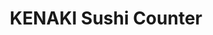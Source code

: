 ---
layout: place
title: "KENAKI Sushi Counter"
permalink: /maryland/gaithersburg/kenaki-sushi-counter.html
stateAbbr: MD
stateName: Maryland
cityName: Gaithersburg
seo:
  name: "KENAKI Sushi Counter"
  type: Restaurant
  links: https://www.kenakisushi.com/
description: "KENAKI Sushi Counter serves delicious sushi in Gaithersburg, Maryland. Try fresh Japanese dishes for a great dining experience. Available for takeout, delivery, lunch, and dinner."
place_id: ChIJHSzJWaMttokR1XC7LUxFYfM
photos:
  - name: >-
      places/ChIJHSzJWaMttokR1XC7LUxFYfM/photos/AeeoHcK-tJBP5cKvIGVsYFpNb4nErcVAL0mdzyEMu2CRjzfhz7OW6CmjXm2N9f9V3AXOEtpUV9Wg6amFU_xLTDSKMoOPRuGFj5ai0a5VX7oCUEE_3kTGgLARiUAiJySZipiREQvUTsA7M96A3rT1Fin3-K3MAc7dZUdTbtSrdyVwqgYVeb2DbQ156Yg0UkqawNcSKoFZSpk1qFd1ngSKKONOFxpHIzGCHeZwjdYs08Gz_-dbr-H0GzXiI_NudpS8XN9mPLpCPgOfqR6skLiL8amoV47ncUfCfpfeuwUFstZu3yDL3g
    widthPx: 960
    heightPx: 958
    authorAttributions:
      - displayName: KENAKI Sushi Counter
        uri: https://maps.google.com/maps/contrib/104185945579756942824
        photoUri: >-
          https://lh3.googleusercontent.com/a-/ALV-UjX9ZTpho0R1NB4-YtDjxD4ggcZceW9PWhheQfXvqPM9SU7kkUM=s100-p-k-no-mo
    flagContentUri: >-
      https://www.google.com/local/imagery/report/?cb_client=maps_api_places.places_api&image_key=!1e10!2sAF1QipNKkQSmlWmilpg4bJtmlx5WwHryWNVT5StUECvt&hl=en-US
    googleMapsUri: >-
      https://www.google.com/maps/place//data=!3m4!1e2!3m2!1sAF1QipNKkQSmlWmilpg4bJtmlx5WwHryWNVT5StUECvt!2e10!4m2!3m1!1s0x89b62da359c92c1d:0xf361454c2dbb70d5
  - name: >-
      places/ChIJHSzJWaMttokR1XC7LUxFYfM/photos/AeeoHcJhl82PkpwUAKZnCU69cy6YHQP5X2MZw6pnOH7jLPhFsaSJTt2wo6xJvwdqXSruuCiSYrpbN6AdfHDEv5EtqJx0lOlXEen448sps4Zo2GlS-uB6mzgwzFXIZRRk25tWkFUQjWYU1E_y1md4GI58IuoLw6QkIByhHunZqQnBs4L1PcAXn_CzWYDRrzvK2bh45BT4veoIRl56aMtgPRTMeMICtvNqJqKbxpshq6Feg6oF5eTR0wUg9SRU20gXcIdAJ6O3Cp97ZjkP9_mZqIhqevMZM6vipmA7zaVcuk2tDHG_Gw
    widthPx: 778
    heightPx: 960
    authorAttributions:
      - displayName: KENAKI Sushi Counter
        uri: https://maps.google.com/maps/contrib/104185945579756942824
        photoUri: >-
          https://lh3.googleusercontent.com/a-/ALV-UjX9ZTpho0R1NB4-YtDjxD4ggcZceW9PWhheQfXvqPM9SU7kkUM=s100-p-k-no-mo
    flagContentUri: >-
      https://www.google.com/local/imagery/report/?cb_client=maps_api_places.places_api&image_key=!1e10!2sAF1QipMp5u8xTLZmq-Ha2KqfO5PhbPiuN87a2RgAkl63&hl=en-US
    googleMapsUri: >-
      https://www.google.com/maps/place//data=!3m4!1e2!3m2!1sAF1QipMp5u8xTLZmq-Ha2KqfO5PhbPiuN87a2RgAkl63!2e10!4m2!3m1!1s0x89b62da359c92c1d:0xf361454c2dbb70d5
  - name: >-
      places/ChIJHSzJWaMttokR1XC7LUxFYfM/photos/AeeoHcI8dBCClp6p6jj_C7L-B1PMbY_AzpTU7AevGRjsdMsQjhJ9yQdZFzhe9zAYUW5QUd2vW3VpOzox0peSgS4djnYloImdAQSzwq1Be2NtAbDWwx7joa2KDYDL-rpYC4AHNN06BZc0CwEiGH9rf5fnU-h7FeJxfZYkMngjmj_09FqPgSvs_9PnjgOdg7wTfH7hs4d2NFyr1XkXT-wDF3S6juhwVAaWp1HYfS3EOzz3OK6-aQvv4aXb0mRLuRtHinbzARiMFjvOBmnTGGn6Pcr8-sA3AeSYqypdbCBrALu5QMudhDnU0O-HYFk7Ke-LwcCnw3rqywlDo08XAZj-UiA7wwSxArltaBj5WxtW6OnmvdRHJ5uv9829VKmdiXmV_FjaCYbbRq8qLQ8Ixz-3YN-d8z6FIzXBMIxRGaK7TI79yJjE5_FxmyvyDE9ivqPso4Ge
    widthPx: 3000
    heightPx: 4000
    authorAttributions:
      - displayName: Felipe Nogueira (PePeTD)
        uri: https://maps.google.com/maps/contrib/116619397333610122236
        photoUri: >-
          https://lh3.googleusercontent.com/a-/ALV-UjUZCpsxAe8Ym-FLpijxhUSAe4SecFzl8gYpvigT4XbUvpAeg780=s100-p-k-no-mo
    flagContentUri: >-
      https://www.google.com/local/imagery/report/?cb_client=maps_api_places.places_api&image_key=!1e10!2sCIABIhADycKzcQltgGfoIKkAAexV&hl=en-US
    googleMapsUri: >-
      https://www.google.com/maps/place//data=!3m4!1e2!3m2!1sCIABIhADycKzcQltgGfoIKkAAexV!2e10!4m2!3m1!1s0x89b62da359c92c1d:0xf361454c2dbb70d5
  - name: >-
      places/ChIJHSzJWaMttokR1XC7LUxFYfM/photos/AeeoHcIhF52f9U9CLumURhTeQ0y2pip7TwOm63-pLZt2mDouORTJauJ2lPKOIES0b7BtV4LTEdYEJ2kwE-8EVimTwep3laHCLo0vhFTQTW1Yr2eZh-7-Y7UgQCniO4nc8-ZDD_8R9Jw-dQu0wBcHWRrabzgP8T_7vgo9279EGcAlusvc-E3n5EdK0sM9P917l8LUYbsBTfo8F_4xloXb-4Zb08OERt18CNczmYgXciB2UiwV0-hNvgZNArmkBveEuqdJtTYWF_j_zShRyAONwVkpF8chRdVHQyfGSEmnmRB-Tx9axg
    widthPx: 2048
    heightPx: 1534
    authorAttributions:
      - displayName: KENAKI Sushi Counter
        uri: https://maps.google.com/maps/contrib/104185945579756942824
        photoUri: >-
          https://lh3.googleusercontent.com/a-/ALV-UjX9ZTpho0R1NB4-YtDjxD4ggcZceW9PWhheQfXvqPM9SU7kkUM=s100-p-k-no-mo
    flagContentUri: >-
      https://www.google.com/local/imagery/report/?cb_client=maps_api_places.places_api&image_key=!1e10!2sAF1QipPd80AcypoUYGHrvbA5SsZKVytl1n41ksH3Z3-j&hl=en-US
    googleMapsUri: >-
      https://www.google.com/maps/place//data=!3m4!1e2!3m2!1sAF1QipPd80AcypoUYGHrvbA5SsZKVytl1n41ksH3Z3-j!2e10!4m2!3m1!1s0x89b62da359c92c1d:0xf361454c2dbb70d5
  - name: >-
      places/ChIJHSzJWaMttokR1XC7LUxFYfM/photos/AeeoHcJ2MJbsZA5QvCCKSW4sKdl64Ij_xowAGsBsOTsCmRtxl55tLN7m9z2AxkSgvtTcWDH7Nkp6leVigMfXHiUcfzEuW-3f8lb1PXjpouY1Fj2NXV1EV4__Umvu7Rdsu9KxbnoRy8U7wFtav1QJWoRL9RawNsdkDcEpsxlSbNV7NKiFIGkJ395u3ePUCFlUbB-E_IvuMv0jvF9_kact8FEtR-pm-o9910OrGQ8A6BMyPxRZzpEW-_i33cnElW5cCPRAJLZLYg0V5Int0xmLG0D4NuTmnHf3tjYKX9D45gQFqlKr6l2QwuIgkgk82uQUiL7VlRqiDcJxEnNrYGmoUlxokOkSPwcWeHf-3ZYaHHFdABk-wnmdqgnFAFtKPrKB-5Hbb4clEzkwXVQF2PiSWNFWUD3eIEB8iPxFEsIHw7ICnw3sRdU0
    widthPx: 2992
    heightPx: 2992
    authorAttributions:
      - displayName: Martin Lotz III
        uri: https://maps.google.com/maps/contrib/107378436999388102302
        photoUri: >-
          https://lh3.googleusercontent.com/a-/ALV-UjWGVQxNPIHbT4kHPr20w_uzVPq1BsOEuIdazLHy-8faKVy_C_8p_A=s100-p-k-no-mo
    flagContentUri: >-
      https://www.google.com/local/imagery/report/?cb_client=maps_api_places.places_api&image_key=!1e10!2sCIHM0ogKEICAgIC_2NKpvgE&hl=en-US
    googleMapsUri: >-
      https://www.google.com/maps/place//data=!3m4!1e2!3m2!1sCIHM0ogKEICAgIC_2NKpvgE!2e10!4m2!3m1!1s0x89b62da359c92c1d:0xf361454c2dbb70d5
  - name: >-
      places/ChIJHSzJWaMttokR1XC7LUxFYfM/photos/AeeoHcI0BIFdobruqmaH-9wbMSYG0L_gJP6QV3D8W50Fn02GNv5Up9hxHtpkK_X7C60x2ViKVzwZ0Xt0ZgF4l6-OrUxkHbzX83Ekf-4zO38vkAWOb9WITVseCbUcqCVXMUjnKGNhBCZ3ewtuB1GKpBcAjQGP7kQHZZuNwTXs40y4CeHJAYG5KJF8aTa36eibGgJr6wAGUAWUX7IB_R6uvc8sdfHqr6-tNk2otLVLA4QIe_JCDk67cndxtyN04saZdYW6ywaGkz24l12UB1r_MLASWKOX1hyG4_1D3SD4ip-jG77EJ3s_GMD5SNtqZDCciIqtwHoR8qdLz9f8KD5Z5kCqAlmYmVjmSDVsyI4PLRGyuUu6WW3e5FfSEDN_hIqfaXUrTYtzy25VQVIL9O-kUPaIXQCU8yScxJrNsXlokfrV5bAx2Q
    widthPx: 4000
    heightPx: 1800
    authorAttributions:
      - displayName: Monkeyboi Reviews
        uri: https://maps.google.com/maps/contrib/109990028714752094882
        photoUri: >-
          https://lh3.googleusercontent.com/a-/ALV-UjUDp3JWxqLixYyyPKgBmAsa5wgLm3MVFKm5lJnCYnZWz7PbYiYU=s100-p-k-no-mo
    flagContentUri: >-
      https://www.google.com/local/imagery/report/?cb_client=maps_api_places.places_api&image_key=!1e10!2sCIHM0ogKEICAgICl3qbjfw&hl=en-US
    googleMapsUri: >-
      https://www.google.com/maps/place//data=!3m4!1e2!3m2!1sCIHM0ogKEICAgICl3qbjfw!2e10!4m2!3m1!1s0x89b62da359c92c1d:0xf361454c2dbb70d5
  - name: >-
      places/ChIJHSzJWaMttokR1XC7LUxFYfM/photos/AeeoHcLhbQ2mYwbmd_o8CLBLqh8PhlmiRMovJ-uYsfmG5WQv3hm68g_LeBNWHZEIPdvLVpxJgSvD9T3Ym8epnCaX4fE_ocWocX4rXvQ6MC9O6uZbJ6gdmGHJ_myKsimo1j8sLK-AWS77dWM_ImIslMgZ3uuKiUT2hTvRRB25khb7EAStwaRFB7W9v8w4YhSpLLkwM7EbK44k-cqoQH6ZFGixOFjy0Feh5ZgzAlFdjLmXQWi6FS-gpVSiOn-kcOCKM2BHAExq7o4bV0u7pIqLGYQ3XFOK7lwwzjz_4jHz_j6QirY1W4_wGXcAxSwvHYG-n0scH_A99uH8MrnygHj-raDxtxHfBiwtmv1zeauC3UKAhF92KpnMTi3NYVyuU70rmBDFYcBGukNo73Vu5j_Ro2K4M-qgYPyzgQwRzToY6vAw6TGLLw
    widthPx: 3600
    heightPx: 4800
    authorAttributions:
      - displayName: Tiffany A. Yeh
        uri: https://maps.google.com/maps/contrib/111575929900108693417
        photoUri: >-
          https://lh3.googleusercontent.com/a-/ALV-UjWRgLyLuwKsAGCvYTEalz0_msx_OlqFBDftVx3qiG8-oeivMJ4h=s100-p-k-no-mo
    flagContentUri: >-
      https://www.google.com/local/imagery/report/?cb_client=maps_api_places.places_api&image_key=!1e10!2sCIHM0ogKEICAgICD6OqlaQ&hl=en-US
    googleMapsUri: >-
      https://www.google.com/maps/place//data=!3m4!1e2!3m2!1sCIHM0ogKEICAgICD6OqlaQ!2e10!4m2!3m1!1s0x89b62da359c92c1d:0xf361454c2dbb70d5
  - name: >-
      places/ChIJHSzJWaMttokR1XC7LUxFYfM/photos/AeeoHcJyOgciKVEBSDX2d96qCnvVQxFmzHR-WGh4MTr0QgQe0R1MEpucIDLXCGMm9UwGC-Ov-JWbGbBEnDgVBX0mohe4r6jNQU3SXOf5BWv92wC3Ls_HU6MkC951XD27L5fg5CR7753kYNIoxJyWm-cfW-E_RLut_vwFUf8Vp8PgsOlVzM_TnpZpqGMhV_w-65tHfnhnba4JQFZdImVWq0ZFBXF_KqwW6YhM78XENCBfwjDThYcD6Im6AbnggC6JYZla6WwJ8qMZuxQ5uraP6g_RcQSDqsti4t4cAf-13WS7UPn6IOWGfgimFNQBU47lNEYw0rgqeseP-w4tb1eT6Aojjyep1FAhBBpoi0_dykJKG16-gJF07Q7NWxlOgN-5sWrzsi89rUOEUgDeHc8dxQlz-zJ4A9EqGgfVM-HsXvM-k304uQ
    widthPx: 3600
    heightPx: 4800
    authorAttributions:
      - displayName: Chitra G C
        uri: https://maps.google.com/maps/contrib/118061684318186474966
        photoUri: >-
          https://lh3.googleusercontent.com/a/ACg8ocI0Jca1EtiFBFfOFKSgBySINQn9M9xGyoE7jyRFjvTtYtSNuBQ=s100-p-k-no-mo
    flagContentUri: >-
      https://www.google.com/local/imagery/report/?cb_client=maps_api_places.places_api&image_key=!1e10!2sCIHM0ogKEICAgIDP_5aVTw&hl=en-US
    googleMapsUri: >-
      https://www.google.com/maps/place//data=!3m4!1e2!3m2!1sCIHM0ogKEICAgIDP_5aVTw!2e10!4m2!3m1!1s0x89b62da359c92c1d:0xf361454c2dbb70d5
  - name: >-
      places/ChIJHSzJWaMttokR1XC7LUxFYfM/photos/AeeoHcJKOpFp4QtpH24StcrpfhcZNPJKIo4VbcbDNszQBjL2rhVWO9U6wDeqBLsHX7KsKhKH7K3DTYkDv1I4wjl48ljSt77MaXMSkxK3bU_A-C8WCYy81LapGVcrjoxwThqttx0KUDRD04pI0L-CkDa07wysfMyuyV0WJtN_uBr4HrtKvkuyx7tMttnZT6Lfd30F-Ij2r56B7sv8tPYx71fACjDOtsPM4-NyvGHN1kyWSyekkbzAxX0VmFFwDol0bA2CaJoEYt3LgsxUfnNzENHz-eiRh2i-f6xvXI0sndjjGiGByx1xGBERsnWA2Q4eOFn9sL51gDRs5vEEC3m4rEweS-3BijHAEs15MkOUXZNWpk6_Mpcbzj7M00WojEahZyinCFPRskEfnmKi7ZbdiSR8lejyq47RxnNstv5CGO_YrQjavwuW
    widthPx: 3024
    heightPx: 4032
    authorAttributions:
      - displayName: Regina E. Zappi
        uri: https://maps.google.com/maps/contrib/100251534613602303893
        photoUri: >-
          https://lh3.googleusercontent.com/a-/ALV-UjWFJc93p9Is7RHiBVFP_7CPMa0p7UrcysoJwTY_ZzAPMcedCu2F=s100-p-k-no-mo
    flagContentUri: >-
      https://www.google.com/local/imagery/report/?cb_client=maps_api_places.places_api&image_key=!1e10!2sCIHM0ogKEICAgIDf-qDqkgE&hl=en-US
    googleMapsUri: >-
      https://www.google.com/maps/place//data=!3m4!1e2!3m2!1sCIHM0ogKEICAgIDf-qDqkgE!2e10!4m2!3m1!1s0x89b62da359c92c1d:0xf361454c2dbb70d5
  - name: >-
      places/ChIJHSzJWaMttokR1XC7LUxFYfM/photos/AeeoHcIcYYAczwypJxF4WxtQaymM_E49KjZrOLsnlZt8ew5AA8LECnSf2BYKKysVCq89C1vIAMh_LnoImaHiOyIMSv-bgCIc6x6uAA7IVOPBfV-77wCvYPK3qZ8nRpylCp_OzmJyCqUMNj-U_VIaziAjy40-Lw8pXpxB4mgO6hE2DZyiVv5_85F2jqbFI4-xbaYrViqTTHYNZjtfkbreHbXIfzmqvDtA3oGpUkQtQ5_ARKNXgCCzSdI9oTrqA96K2dsOcb6rcHc82ft0EO4MPOBDbwArzNXdLC-YdNrvaWjFQzRAkInHKSOdeSpTYltIHdJVbk6qJRnnNXh3yohVKDrDImPU4YSyHaW6FGvyIXOzq795ikig1Oi9L2BrQQrbuyxiSCswfRTL_RSTaAObzcWnv5uzvSCwiEHUc-8eQ3gsIqyxeA
    widthPx: 3024
    heightPx: 3024
    authorAttributions:
      - displayName: Andrew Abraham
        uri: https://maps.google.com/maps/contrib/100032890573730476300
        photoUri: >-
          https://lh3.googleusercontent.com/a-/ALV-UjWXrhZ0DnykR_Iksp78WK6PQlYpOmpS8Q8yFoF5cCuQGA6vc2sNLQ=s100-p-k-no-mo
    flagContentUri: >-
      https://www.google.com/local/imagery/report/?cb_client=maps_api_places.places_api&image_key=!1e10!2sCIHM0ogKEICAgICj5pXyUg&hl=en-US
    googleMapsUri: >-
      https://www.google.com/maps/place//data=!3m4!1e2!3m2!1sCIHM0ogKEICAgICj5pXyUg!2e10!4m2!3m1!1s0x89b62da359c92c1d:0xf361454c2dbb70d5
address: 706 Center Point Way, Gaithersburg, MD 20878, USA
street: 706 Center Point Way
city: Gaithersburg
state: MD
zip: '20878'
country: USA
neighborhood: Kentlands
latitude: '39.122101'
longitude: '-77.235303'
accessibility_options:
  wheelchairAccessibleParking: true
  wheelchairAccessibleEntrance: true
  wheelchairAccessibleRestroom: true
  wheelchairAccessibleSeating: true
business_status: OPERATIONAL
name: KENAKI Sushi Counter
google_maps_links:
  directionsUri: >-
    https://www.google.com/maps/dir//''/data=!4m7!4m6!1m1!4e2!1m2!1m1!1s0x89b62da359c92c1d:0xf361454c2dbb70d5!3e0
  placeUri: https://maps.google.com/?cid=17537374617444511957
  writeAReviewUri: >-
    https://www.google.com/maps/place//data=!4m3!3m2!1s0x89b62da359c92c1d:0xf361454c2dbb70d5!12e1
  reviewsUri: >-
    https://www.google.com/maps/place//data=!4m4!3m3!1s0x89b62da359c92c1d:0xf361454c2dbb70d5!9m1!1b1
  photosUri: >-
    https://www.google.com/maps/place//data=!4m3!3m2!1s0x89b62da359c92c1d:0xf361454c2dbb70d5!10e5
primary_type: Sushi Restaurant
opening_hours:
  regular: null
  current: null
secondary_opening_hours:
  regular:
    weekdayDescriptions: null
    type: null
  current:
    weekdayDescriptions: null
    type: null
phone: (240) 224-7189
price_level: null
price_range: $20 &ndash; $30
rating: '4.5'
rating_count: 0
website: https://www.kenakisushi.com/
reviews:
  - name: >-
      places/ChIJHSzJWaMttokR1XC7LUxFYfM/reviews/ChdDSUhNMG9nS0VJQ0FnTURRNTViSG93RRAB
    relativePublishTimeDescription: 4 weeks ago
    rating: 5
    text:
      text: >-
        For us this was a great find.  It's the best sushi joint I've visited in
        Montgomery County yet.  The Chef's Choice sashimi sampler is a must have
        item.  The waitress gave really good recommendations, among which the
        White Tiger sushi roll was my favorite.  Portions are generous.  Flavors
        were satisfying - yes, each sushi roll had a distinctive and great
        taste, not something most sushi places can say.  You can tell they have
        real sushi chefs working with real ingredients in the kitchen.


        Small foot print but tastefully outfitted with a relaxing feel.  Last
        but not least, super clean restroom.  All in all, I can't recommend it
        highly enough, especially given one has to pay $15+ for Five Guys these
        days.
      languageCode: en
    originalText:
      text: >-
        For us this was a great find.  It's the best sushi joint I've visited in
        Montgomery County yet.  The Chef's Choice sashimi sampler is a must have
        item.  The waitress gave really good recommendations, among which the
        White Tiger sushi roll was my favorite.  Portions are generous.  Flavors
        were satisfying - yes, each sushi roll had a distinctive and great
        taste, not something most sushi places can say.  You can tell they have
        real sushi chefs working with real ingredients in the kitchen.


        Small foot print but tastefully outfitted with a relaxing feel.  Last
        but not least, super clean restroom.  All in all, I can't recommend it
        highly enough, especially given one has to pay $15+ for Five Guys these
        days.
      languageCode: en
    authorAttribution:
      displayName: Fotosapien
      uri: https://www.google.com/maps/contrib/103128032122721811402/reviews
      photoUri: >-
        https://lh3.googleusercontent.com/a/ACg8ocK4nGucQEejIO0WIrgLI3zYDZU5e-egty2mGJauw5JxlGzQkw=s128-c0x00000000-cc-rp-mo
    publishTime: '2025-03-15T00:58:29.060117Z'
    flagContentUri: >-
      https://www.google.com/local/review/rap/report?postId=ChdDSUhNMG9nS0VJQ0FnTURRNTViSG93RRAB&d=17924085&t=1
    googleMapsUri: >-
      https://www.google.com/maps/reviews/data=!4m6!14m5!1m4!2m3!1sChdDSUhNMG9nS0VJQ0FnTURRNTViSG93RRAB!2m1!1s0x89b62da359c92c1d:0xf361454c2dbb70d5
  - name: >-
      places/ChIJHSzJWaMttokR1XC7LUxFYfM/reviews/ChZDSUhNMG9nS0VJQ0FnSURvN3FMR0NREAE
    relativePublishTimeDescription: 2 weeks ago
    rating: 5
    text:
      text: >-
        Dining at this gem is always a delightful experience, consistently
        hitting the mark no matter when you visit. The welcoming and friendly
        staff ensure every meal feels special, while their sushi remains
        impeccably fresh and beautifully prepared. In particular, the Black
        Magic Roll is a standout—easily one of my favorite dishes, period.


        Conveniently nestled in the heart of Kentlands, the location offers
        ample parking, making visits stress-free. Highly recommended for both
        sushi enthusiasts and casual diners alike.
      languageCode: en
    originalText:
      text: >-
        Dining at this gem is always a delightful experience, consistently
        hitting the mark no matter when you visit. The welcoming and friendly
        staff ensure every meal feels special, while their sushi remains
        impeccably fresh and beautifully prepared. In particular, the Black
        Magic Roll is a standout—easily one of my favorite dishes, period.


        Conveniently nestled in the heart of Kentlands, the location offers
        ample parking, making visits stress-free. Highly recommended for both
        sushi enthusiasts and casual diners alike.
      languageCode: en
    authorAttribution:
      displayName: Felipe Nogueira (PePeTD)
      uri: https://www.google.com/maps/contrib/116619397333610122236/reviews
      photoUri: >-
        https://lh3.googleusercontent.com/a-/ALV-UjUZCpsxAe8Ym-FLpijxhUSAe4SecFzl8gYpvigT4XbUvpAeg780=s128-c0x00000000-cc-rp-mo-ba6
    publishTime: '2025-03-23T23:21:04.541556Z'
    flagContentUri: >-
      https://www.google.com/local/review/rap/report?postId=ChZDSUhNMG9nS0VJQ0FnSURvN3FMR0NREAE&d=17924085&t=1
    googleMapsUri: >-
      https://www.google.com/maps/reviews/data=!4m6!14m5!1m4!2m3!1sChZDSUhNMG9nS0VJQ0FnSURvN3FMR0NREAE!2m1!1s0x89b62da359c92c1d:0xf361454c2dbb70d5
  - name: >-
      places/ChIJHSzJWaMttokR1XC7LUxFYfM/reviews/ChdDSUhNMG9nS0VJQ0FnSUQ3OE1PVzZBRRAB
    relativePublishTimeDescription: 7 months ago
    rating: 5
    text:
      text: >-
        Very fresh sushi with creative maki selections and other great
        appetizers and drinks!


        There was no wait to be seated for our party of 4 during a weeknight
        evening. We got a list of monthly specials and tried some of their
        drinks and appetizers!


        I highly recommend the duroc pork belly bun (comes in an order of 1) and
        their karaage, which comes with shaved fish flakes on top as appetizers!
        Many for their specialty rolls (maki) also included eel in interesting
        combinations like with potato or plantain, so I really enjoyed trying
        those out (Kitchen Sink or Donkey Kong maki). We also tried out their
        seasonal special croissant pudding with matcha and blueberry.


        I happily enjoyed all the food we ordered and I look forward to going
        track to Kenaki again in the near future! 😋
      languageCode: en
    originalText:
      text: >-
        Very fresh sushi with creative maki selections and other great
        appetizers and drinks!


        There was no wait to be seated for our party of 4 during a weeknight
        evening. We got a list of monthly specials and tried some of their
        drinks and appetizers!


        I highly recommend the duroc pork belly bun (comes in an order of 1) and
        their karaage, which comes with shaved fish flakes on top as appetizers!
        Many for their specialty rolls (maki) also included eel in interesting
        combinations like with potato or plantain, so I really enjoyed trying
        those out (Kitchen Sink or Donkey Kong maki). We also tried out their
        seasonal special croissant pudding with matcha and blueberry.


        I happily enjoyed all the food we ordered and I look forward to going
        track to Kenaki again in the near future! 😋
      languageCode: en
    authorAttribution:
      displayName: Elli
      uri: https://www.google.com/maps/contrib/115257274013263031257/reviews
      photoUri: >-
        https://lh3.googleusercontent.com/a-/ALV-UjXknvQgtUabT1Lmhy04Rw-qpztoCv8K-UC6eR2YQVh1pLR0lOZXtQ=s128-c0x00000000-cc-rp-mo-ba5
    publishTime: '2024-08-20T13:32:45.413129Z'
    flagContentUri: >-
      https://www.google.com/local/review/rap/report?postId=ChdDSUhNMG9nS0VJQ0FnSUQ3OE1PVzZBRRAB&d=17924085&t=1
    googleMapsUri: >-
      https://www.google.com/maps/reviews/data=!4m6!14m5!1m4!2m3!1sChdDSUhNMG9nS0VJQ0FnSUQ3OE1PVzZBRRAB!2m1!1s0x89b62da359c92c1d:0xf361454c2dbb70d5
  - name: >-
      places/ChIJHSzJWaMttokR1XC7LUxFYfM/reviews/ChdDSUhNMG9nS0VJQ0FnSUNua3BtRXZRRRAB
    relativePublishTimeDescription: 6 months ago
    rating: 4
    text:
      text: >-
        This was my second visit to Kenaki Sushi, and once again, the service
        was outstanding. The sushi was fresh and flavorful, and I ordered three
        rolls this time. The White Tiger roll stood out with its unique
        combination of flavors and a satisfying crunch. The Scallop roll was
        equally delicious, offering a perfect balance of taste and texture.
        However, the Blue Crab roll, while decent, didn’t quite hit the mark—it
        was missing that extra something to make it memorable.


        I also tried the Tokyo cocktail, which had a flavor profile reminiscent
        of an Old Fashioned—smooth and well-balanced. That said, the
        presentation could use a bit of refinement. A touch like clear ice and a
        cocktail pick for the cherry would have elevated the experience.


        Overall, the atmosphere is inviting, the service is attentive, and the
        sushi is top-notch. I’ll definitely be returning for another round.
      languageCode: en
    originalText:
      text: >-
        This was my second visit to Kenaki Sushi, and once again, the service
        was outstanding. The sushi was fresh and flavorful, and I ordered three
        rolls this time. The White Tiger roll stood out with its unique
        combination of flavors and a satisfying crunch. The Scallop roll was
        equally delicious, offering a perfect balance of taste and texture.
        However, the Blue Crab roll, while decent, didn’t quite hit the mark—it
        was missing that extra something to make it memorable.


        I also tried the Tokyo cocktail, which had a flavor profile reminiscent
        of an Old Fashioned—smooth and well-balanced. That said, the
        presentation could use a bit of refinement. A touch like clear ice and a
        cocktail pick for the cherry would have elevated the experience.


        Overall, the atmosphere is inviting, the service is attentive, and the
        sushi is top-notch. I’ll definitely be returning for another round.
      languageCode: en
    authorAttribution:
      displayName: V. Lee
      uri: https://www.google.com/maps/contrib/110806013600469031347/reviews
      photoUri: >-
        https://lh3.googleusercontent.com/a-/ALV-UjVWzF2IEiKdWTdUor1YCSAuns_83VhMekHkBKAb9CKB9mw0C1sCQA=s128-c0x00000000-cc-rp-mo-ba2
    publishTime: '2024-09-24T12:27:10.683084Z'
    flagContentUri: >-
      https://www.google.com/local/review/rap/report?postId=ChdDSUhNMG9nS0VJQ0FnSUNua3BtRXZRRRAB&d=17924085&t=1
    googleMapsUri: >-
      https://www.google.com/maps/reviews/data=!4m6!14m5!1m4!2m3!1sChdDSUhNMG9nS0VJQ0FnSUNua3BtRXZRRRAB!2m1!1s0x89b62da359c92c1d:0xf361454c2dbb70d5
  - name: >-
      places/ChIJHSzJWaMttokR1XC7LUxFYfM/reviews/ChdDSUhNMG9nS0VJQ0FnSUNENk9xbHlRRRAB
    relativePublishTimeDescription: a year ago
    rating: 5
    text:
      text: >-
        My god is this place good. KENAKI uses high quality fish with modern
        takes, so you get the quality of a high end sushi restaurant with unique
        flairs. What drew me to this place was that they serve bluefin tuna (not
        that cheap hot pink looking tuna) — we got otoro and chutoro.
        Immediately just melts away in your mouth. The quality of their fish is
        just next level. I barely had any room to finish my tekka bowl too
        because I was so excited to eat everything.


        Hamachi crudo was a great appetizer — grapefruit was slightly sweet and
        refreshing. Hamachi quality was exceptional.


        Bluefin tuna was worth every dollar. There are so many varieties to
        choose from and I can’t wait to go back and get the rest of the bluefin
        menu.


        Maki were excellent. And tekka don used chili crisp which was a nice
        touch. Desserts were so decadent.
      languageCode: en
    originalText:
      text: >-
        My god is this place good. KENAKI uses high quality fish with modern
        takes, so you get the quality of a high end sushi restaurant with unique
        flairs. What drew me to this place was that they serve bluefin tuna (not
        that cheap hot pink looking tuna) — we got otoro and chutoro.
        Immediately just melts away in your mouth. The quality of their fish is
        just next level. I barely had any room to finish my tekka bowl too
        because I was so excited to eat everything.


        Hamachi crudo was a great appetizer — grapefruit was slightly sweet and
        refreshing. Hamachi quality was exceptional.


        Bluefin tuna was worth every dollar. There are so many varieties to
        choose from and I can’t wait to go back and get the rest of the bluefin
        menu.


        Maki were excellent. And tekka don used chili crisp which was a nice
        touch. Desserts were so decadent.
      languageCode: en
    authorAttribution:
      displayName: Tiffany A. Yeh
      uri: https://www.google.com/maps/contrib/111575929900108693417/reviews
      photoUri: >-
        https://lh3.googleusercontent.com/a-/ALV-UjWRgLyLuwKsAGCvYTEalz0_msx_OlqFBDftVx3qiG8-oeivMJ4h=s128-c0x00000000-cc-rp-mo-ba3
    publishTime: '2024-03-24T00:50:55.623703Z'
    flagContentUri: >-
      https://www.google.com/local/review/rap/report?postId=ChdDSUhNMG9nS0VJQ0FnSUNENk9xbHlRRRAB&d=17924085&t=1
    googleMapsUri: >-
      https://www.google.com/maps/reviews/data=!4m6!14m5!1m4!2m3!1sChdDSUhNMG9nS0VJQ0FnSUNENk9xbHlRRRAB!2m1!1s0x89b62da359c92c1d:0xf361454c2dbb70d5
parking_options:
  freeParkingLot: true
  freeStreetParking: true
  valetParking: false
payment_options:
  acceptsCreditCards: true
  acceptsDebitCards: true
  acceptsCashOnly: false
  acceptsNfc: true
allow_dogs: null
curbside_pickup: null
delivery: true
dine_in: true
good_for_children: null
good_for_groups: true
good_for_sports: false
live_music: false
menu_for_children: false
outdoor_seating: true
reservable: null
restroom: true
serves_beer: true
serves_breakfast: false
serves_brunch: null
serves_cocktails: true
serves_coffee: null
serves_dinner: true
serves_dessert: true
serves_lunch: true
serves_vegetarian_food: true
serves_wine: true
takeout: true
update_category: essentials
summary: null

---